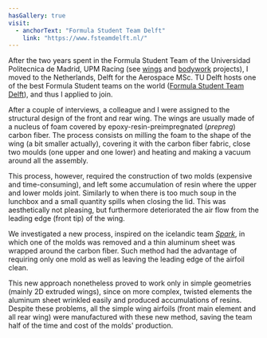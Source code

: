 ```yaml
---
hasGallery: true
visit:
  - anchorText: "Formula Student Team Delft"
    link: "https://www.fsteamdelft.nl/"
---
```


After the two years spent in the Formula Student Team of the Universidad Politecnica de Madrid, UPM Racing
(see [wings](/project/upm13c-wings) and [bodywork](/project/upm12c-bodywork) projects),
I moved to the Netherlands, Delft for the Aerospace MSc. TU Delft hosts one of the best Formula Student teams on the world
([Formula Student Team Delft](https://www.fsteamdelft.nl/)), and thus I applied to join.

After a couple of interviews, a colleague and I were assigned to the structural design of the front 
and rear wing. The wings are usually made of a nucleus of foam covered by epoxy-resin-preimpregnated
(_prepreg_) carbon fiber. The process consists on milling the foam to the shape of the wing
(a bit smaller actually), covering it with the carbon fiber fabric, close two moulds (one upper and one lower)
and heating and making a vacuum around all the assembly.

This process, however, required the construction of two molds (expensive and time-consuming), and left some
accumulation of resin where the upper and lower molds joint. Similarly to when there is too much soup
in the lunchbox and a small quantity spills when closing the lid. This was aesthetically not pleasing, but furthermore
deteriorated the air flow from the leading edge (front tip) of the wing.

We investigated a new process, inspired on the icelandic team [_Spark_](https://teamspark.is/is), in which one of the molds
was removed and a thin aluminum sheet was wrapped around the carbon fiber. Such method had the advantage of requiring only one mold 
as well as leaving the leading edge of the airfoil clean.

This new approach nonetheless proved to work only in simple geometries (mainly 2D extruded wings), since on
more complex, twisted elements the aluminum sheet wrinkled easily and produced accumulations of resins.
Despite these problems, all the simple wing airfoils (front main element and all rear wing) were manufactured with these new method,
saving the team half of the time and cost of the molds' production. 